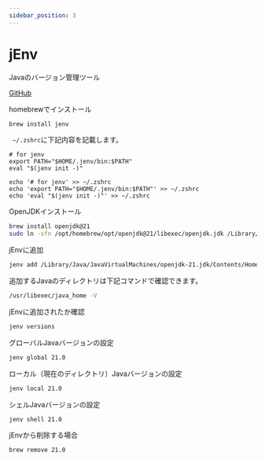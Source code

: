 ```yaml
---
sidebar_position: 3
---
```


# jEnv
Javaのバージョン管理ツール

[GitHub](https://github.com/jenv/jenv)

homebrewでインストール

```bash
brew install jenv
```

` ~/.zshrc`に下記内容を記載します。
```
# for jenv
export PATH="$HOME/.jenv/bin:$PATH"
eval "$(jenv init -)"
```
 
``` もしくは下記コマンドを実行
echo '# for jenv' >> ~/.zshrc
echo 'export PATH="$HOME/.jenv/bin:$PATH"' >> ~/.zshrc
echo 'eval "$(jenv init -)"' >> ~/.zshrc
```

OpenJDKインストール
```bash
brew install openjdk@21
sudo ln -sfn /opt/homebrew/opt/openjdk@21/libexec/openjdk.jdk /Library/Java/JavaVirtualMachines/openjdk-21.jdk
```

jEnvに追加
```bash
jenv add /Library/Java/JavaVirtualMachines/openjdk-21.jdk/Contents/Home
```

追加するJavaのディレクトリは下記コマンドで確認できます。
```bash
/usr/libexec/java_home -V
```

jEnvに追加されたか確認
```bash
jenv versions
```

グローバルJavaバージョンの設定
```bash
jenv global 21.0
```

ローカル（現在のディレクトリ）Javaバージョンの設定
```bash
jenv local 21.0
```

シェルJavaバージョンの設定
```bash
jenv shell 21.0
```


jEnvから削除する場合
```bash
brew remove 21.0
```
